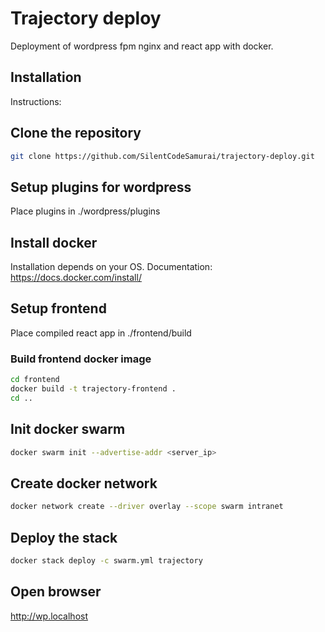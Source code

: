 # Trajectory deploy

Deployment of wordpress fpm nginx and react app with docker.

## Installation

Instructions:

## Clone the repository

```bash
git clone https://github.com/SilentCodeSamurai/trajectory-deploy.git
```

## Setup plugins for wordpress

Place plugins in ./wordpress/plugins

## Install docker

Installation depends on your OS. Documentation: https://docs.docker.com/install/

## Setup frontend

Place compiled react app in ./frontend/build

### Build frontend docker image

```bash
cd frontend
docker build -t trajectory-frontend .
cd ..
```

## Init docker swarm

```bash
docker swarm init --advertise-addr <server_ip>
```

## Create docker network

```bash
docker network create --driver overlay --scope swarm intranet
```

## Deploy the stack

```bash
docker stack deploy -c swarm.yml trajectory
```

## Open browser

http://wp.localhost
